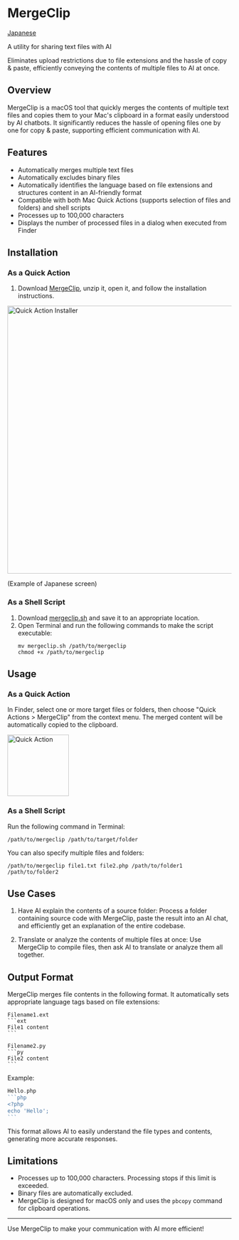 # MergeClip

[Japanese](README.ja.md)

A utility for sharing text files with AI

Eliminates upload restrictions due to file extensions and the hassle of copy & paste,
efficiently conveying the contents of multiple files to AI at once.

## Overview

MergeClip is a macOS tool that quickly merges the contents of multiple text files and copies them to your Mac's clipboard in a format easily understood by AI chatbots. It significantly reduces the hassle of opening files one by one for copy & paste, supporting efficient communication with AI.

## Features

- Automatically merges multiple text files
- Automatically excludes binary files
- Automatically identifies the language based on file extensions and structures content in an AI-friendly format
- Compatible with both Mac Quick Actions (supports selection of files and folders) and shell scripts
- Processes up to 100,000 characters
- Displays the number of processed files in a dialog when executed from Finder

## Installation

### As a Quick Action

1. Download [MergeClip](https://github.com/koriym/MergeClip/blob/1.x/MergeClip.zip), unzip it, open it, and follow the installation instructions.

<img width="602" alt="Quick Action Installer" src="https://github.com/koriym/MergeClip/assets/529021/40c2f991-8feb-4145-b0bf-4b6c61ba1930">

(Example of Japanese screen)

### As a Shell Script

1. Download [mergeclip.sh](https://github.com/koriym/MergeClip/blob/1.x/mergeclip.sh) and save it to an appropriate location.
2. Open Terminal and run the following commands to make the script executable:
   ```
   mv mergeclip.sh /path/to/mergeclip
   chmod +x /path/to/mergeclip
   ```

## Usage

### As a Quick Action

In Finder, select one or more target files or folders, then choose "Quick Actions > MergeClip" from the context menu. The merged content will be automatically copied to the clipboard.

<img width="138" alt="Quick Action" src="https://github.com/koriym/MergeClip/assets/529021/bea8eb57-c105-4504-b8ab-87d000ef3d02">

### As a Shell Script

Run the following command in Terminal:

```
/path/to/mergeclip /path/to/target/folder
```

You can also specify multiple files and folders:

```
/path/to/mergeclip file1.txt file2.php /path/to/folder1 /path/to/folder2
```

## Use Cases

1. Have AI explain the contents of a source folder:
   Process a folder containing source code with MergeClip, paste the result into an AI chat, and efficiently get an explanation of the entire codebase.

2. Translate or analyze the contents of multiple files at once:
   Use MergeClip to compile files, then ask AI to translate or analyze them all together.

## Output Format

MergeClip merges file contents in the following format. It automatically sets appropriate language tags based on file extensions:

````
Filename1.ext
```ext
File1 content
```

Filename2.py
```py
File2 content
```
````

Example:
````php
Hello.php
```php
<?php
echo 'Hello';
```
````

This format allows AI to easily understand the file types and contents, generating more accurate responses.

## Limitations

- Processes up to 100,000 characters. Processing stops if this limit is exceeded.
- Binary files are automatically excluded.
- MergeClip is designed for macOS only and uses the `pbcopy` command for clipboard operations.

---

Use MergeClip to make your communication with AI more efficient!
